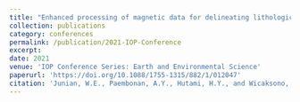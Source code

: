 ```yaml
---
title: "Enhanced processing of magnetic data for delineating lithological boundary and geological structure of the epithermal gold mineralization control system - A case study: Cibaliung Area, Indonesia"
collection: publications
category: conferences
permalink: /publication/2021-IOP-Conference
excerpt: 
date: 2021
venue: 'IOP Conference Series: Earth and Environmental Science'
paperurl: 'https://doi.org/10.1088/1755-1315/882/1/012047'
citation: 'Junian, W.E., Paembonan, A.Y., Hutami, H.Y., and Wicaksono, M.A. (2021). &quot; Enhanced processing of magnetic data for delineating lithological boundary and geological structure of the epithermal gold mineralization control system - a case study: Cibaliung Area. &quot; <i>IOP Conference Series: Earth and Environmental Science</i>. 882. 012047.'
---
```

